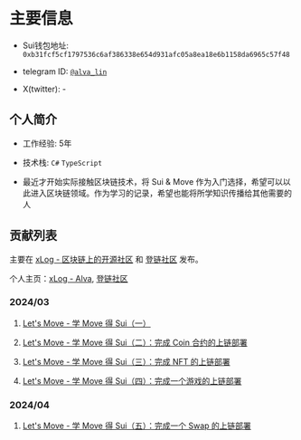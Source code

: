 # 主要信息

- Sui钱包地址: `0xb31fcf5cf1797536c6af386338e654d931afc05a8ea18e6b1158da6965c57f48`

- telegram ID: [`@alva_lin`](https://t.me/alva_lin)

- X(twitter): -

## 个人简介

- 工作经验: 5年

- 技术栈: `C#` `TypeScript`

- 最近才开始实际接触区块链技术，将 Sui & Move 作为入门选择，希望可以以此进入区块链领域。作为学习的记录，希望也能将所学知识传播给其他需要的人

## 贡献列表

主要在 [xLog - 区块链上的开源社区](https://xlog.app/) 和 [登链社区](https://learnblockchain.cn/) 发布。

个人主页：[xLog - Alva](https://xlog.yuheng.site/), [登链社区](https://learnblockchain.cn/people/18887)

### 2024/03

1. [Let's Move - 学 Move 得 Sui（一）](https://learnblockchain.cn/article/7703)

2. [Let's Move - 学 Move 得 Sui（二）：完成 Coin 合约的上链部署](https://learnblockchain.cn/article/7725)

3. [Let's Move - 学 Move 得 Sui（三）：完成 NFT 的上链部署](https://learnblockchain.cn/article/7739)

4. [Let's Move - 学 Move 得 Sui（四）：完成一个游戏的上链部署](https://learnblockchain.cn/article/7777)

### 2024/04

1. [Let's Move - 学 Move 得 Sui（五）：完成一个 Swap 的上链部署](https://learnblockchain.cn/article/7807)
